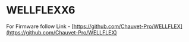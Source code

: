 # WELLFLEXX6

For Firmware follow Link - [https://github.com/Chauvet-Pro/WELLFLEX](https://github.com/Chauvet-Pro/WELLFLEX)
